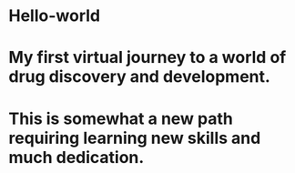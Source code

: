 # Hello-world
# My first virtual journey to a world of drug discovery and development. 
# This is somewhat a new path requiring learning new skills and  much dedication.
